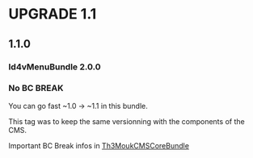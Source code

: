 UPGRADE 1.1
===============

## 1.1.0

### __Id4vMenuBundle 2.0.0__
### __No BC BREAK__

You can go fast ~1.0 -> ~1.1 in this bundle.

This tag was to keep the same versionning with the components of the CMS.

Important BC Break infos in [Th3MoukCMSCoreBundle](https://github.com/Th3Mouk/CMSCoreBundle/blob/master/UPGRADE-1.1.md#110)
